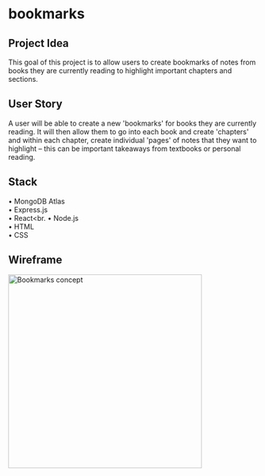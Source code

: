 # bookmarks


<h2> Project Idea </h2>

This goal of this project is to allow users to create bookmarks of notes from books they are currently reading to highlight important chapters and sections.


<h2>User Story</h2>

A user will be able to create a new 'bookmarks' for books they are currently reading. It will then allow them to go into each book and create 'chapters' and within each chapter, create individual 'pages' of notes that they want to highlight – this can be important takeaways from textbooks or personal reading.

<h2>Stack</h2>

• MongoDB Atlas<br>
• Express.js<br>
• React<br.
• Node.js<br>
• HTML<br>
• CSS<br>

<h2>Wireframe</h2>

<img width="390" alt="Bookmarks concept" src="https://user-images.githubusercontent.com/54870014/233494779-c2e56429-6b85-4e26-a50b-224f8aec8b60.png">
